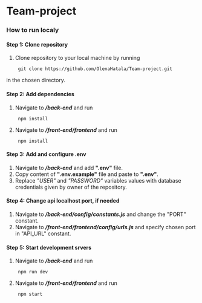 # Team-project



### How to run localy

#### Step 1: Clone repository
1. Clone repository to your local machine by running  

        git clone https://github.com/OlenaHatala/Team-project.git  

in the chosen directory.



#### Step 2: Add dependencies
1. Navigate to ***/back-end*** and run  

        npm install

1. Navigate to ***/front-end/frontend*** and run  

        npm install  




#### Step 3: Add and configure .env
 1. Navigate to ***/back-end*** and add **".env"** file.
 2. Copy content of **".env.example"** file and paste to **".env"**.
 3. Replace *"USER"* and *"PASSWORD"* variables values with database credentials given by owner of the repository.



#### Step 4: Change api localhost port, if needed
1. Navigate to ***/back-end/config/constants.js*** and change the "PORT" constant.
2. Navigate to ***/front-end/frontend/config/urls.js*** and specify chosen port in "API_URL" constant.




#### Step 5: Start development srvers
1. Navigate to ***/back-end*** and run  

        npm run dev

2. Navigate to ***/front-end/frontend*** and run  

        npm start


